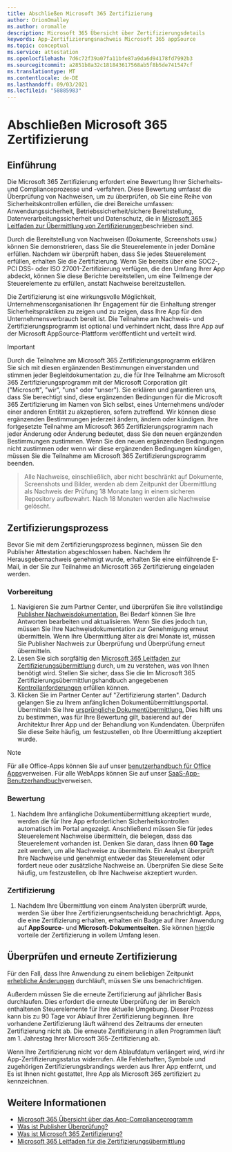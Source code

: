 ```yaml
---
title: Abschließen Microsoft 365 Zertifizierung
author: OrionOmalley
ms.author: oromalle
description: Microsoft 365 Übersicht über Zertifizierungsdetails
keywords: App-Zertifizierungsnachweis Microsoft 365 appSource
ms.topic: conceptual
ms.service: attestation
ms.openlocfilehash: 7d6c72f39a07fa11bfe87a9da6d94178fd7992b3
ms.sourcegitcommit: a2851b8a32c181843617568ab5f8b5de741547cf
ms.translationtype: MT
ms.contentlocale: de-DE
ms.lasthandoff: 09/03/2021
ms.locfileid: "58885983"
---
```

# <a name="complete-microsoft-365-certification"></a>Abschließen Microsoft 365 Zertifizierung

## <a name="introduction"></a>Einführung

Die Microsoft 365 Zertifizierung erfordert eine Bewertung Ihrer Sicherheits- und Complianceprozesse und -verfahren. Diese Bewertung umfasst die Überprüfung von Nachweisen, um zu überprüfen, ob Sie eine Reihe von Sicherheitskontrollen erfüllen, die drei Bereiche umfassen: Anwendungssicherheit, Betriebssicherheit/sichere Bereitstellung, Datenverarbeitungssicherheit und Datenschutz, die in [Microsoft 365 Leitfaden zur Übermittlung von Zertifizierungen](https://docs.microsoft.com/microsoft-365-app-certification/docs/certification-submission-guide)beschrieben sind.

Durch die Bereitstellung von Nachweisen (Dokumente, Screenshots usw.) können Sie demonstrieren, dass Sie die Steuerelemente in jeder Domäne erfüllen. Nachdem wir überprüft haben, dass Sie jedes Steuerelement erfüllen, erhalten Sie die Zertifizierung. Wenn Sie bereits über eine SOC2-, PCI DSS- oder ISO 27001-Zertifizierung verfügen, die den Umfang Ihrer App abdeckt, können Sie diese Berichte bereitstellen, um eine Teilmenge der Steuerelemente zu erfüllen, anstatt Nachweise bereitzustellen. 

Die Zertifizierung ist eine wirkungsvolle Möglichkeit, Unternehmensorganisationen Ihr Engagement für die Einhaltung strenger Sicherheitspraktiken zu zeigen und zu zeigen, dass Ihre App für den Unternehmensverbrauch bereit ist. Die Teilnahme am Nachweis- und Zertifizierungsprogramm ist optional und verhindert nicht, dass Ihre App auf der Microsoft AppSource-Plattform veröffentlicht und verteilt wird.

> [!IMPORTANT]
> Durch die Teilnahme am Microsoft 365 Zertifizierungsprogramm erklären Sie sich mit diesen ergänzenden Bestimmungen einverstanden und stimmen jeder Begleitdokumentation zu, die für Ihre Teilnahme am Microsoft 365 Zertifizierungsprogramm mit der Microsoft Corporation gilt ("Microsoft", "wir", "uns" oder "unser"). Sie erklären und garantieren uns, dass Sie berechtigt sind, diese ergänzenden Bedingungen für die Microsoft 365 Zertifizierung im Namen von Sich selbst, eines Unternehmens und/oder einer anderen Entität zu akzeptieren, sofern zutreffend. Wir können diese ergänzenden Bestimmungen jederzeit ändern, ändern oder kündigen. Ihre fortgesetzte Teilnahme am Microsoft 365 Zertifizierungsprogramm nach jeder Änderung oder Änderung bedeutet, dass Sie den neuen ergänzenden Bestimmungen zustimmen. Wenn Sie den neuen ergänzenden Bedingungen nicht zustimmen oder wenn wir diese ergänzenden Bedingungen kündigen, müssen Sie die Teilnahme am Microsoft 365 Zertifizierungsprogramm beenden.

>Alle Nachweise, einschließlich, aber nicht beschränkt auf Dokumente, Screenshots und Bilder, werden ab dem Zeitpunkt der Übermittlung als Nachweis der Prüfung 18 Monate lang in einem sicheren Repository aufbewahrt. Nach 18 Monaten werden alle Nachweise gelöscht.

## <a name="certification-process"></a>Zertifizierungsprozess

Bevor Sie mit dem Zertifizierungsprozess beginnen, müssen Sie den Publisher Attestation abgeschlossen haben. Nachdem Ihr Herausgebernachweis genehmigt wurde, erhalten Sie eine einführende E-Mail, in der Sie zur Teilnahme an Microsoft 365 Zertifizierung eingeladen werden.

### <a name="preparation"></a>Vorbereitung
1. Navigieren Sie zum Partner Center, und überprüfen Sie ihre vollständige [Publisher Nachweisdokumentation.]( https://docs.microsoft.com/microsoft-365-app-certification/docs/attestation) Bei Bedarf können Sie Ihre Antworten bearbeiten und aktualisieren. Wenn Sie dies jedoch tun, müssen Sie Ihre Nachweisdokumentation zur Genehmigung erneut übermitteln. Wenn Ihre Übermittlung älter als drei Monate ist, müssen Sie Publisher Nachweis zur Überprüfung und Überprüfung erneut übermitteln. 
1. Lesen Sie sich sorgfältig den [Microsoft 365 Leitfaden zur Zertifizierungsübermittlung](https://docs.microsoft.com/microsoft-365-app-certification/docs/certification-submission-guide) durch, um zu verstehen, was von Ihnen benötigt wird. Stellen Sie sicher, dass Sie die Im Microsoft 365 Zertifizierungsübermittlungshandbuch angegebenen [Kontrollanforderungen]( https://docs.microsoft.com/microsoft-365-app-certification/docs/certification-submission-guide#app-certification-criteria) erfüllen können.
1. Klicken Sie im Partner Center auf "Zertifizierung starten". Dadurch gelangen Sie zu Ihrem anfänglichen Dokumentübermittlungsportal. Übermitteln Sie Ihre [ursprüngliche Dokumentübermittlung.](https://docs.microsoft.com/microsoft-365-app-certification/docs/certification-submission-guide#initial-document-submission) Dies hilft uns zu bestimmen, was für Ihre Bewertung gilt, basierend auf der Architektur Ihrer App und der Behandlung von Kundendaten. Überprüfen Sie diese Seite häufig, um festzustellen, ob Ihre Übermittlung akzeptiert wurde.

>[!NOTE]
>Für alle Office-Apps können Sie auf unser [benutzerhandbuch für Office Apps](https://docs.microsoft.com/microsoft-365-app-certification/docs/userguide)verweisen. Für alle WebApps können Sie auf unser [SaaS-App-Benutzerhandbuch](https://docs.microsoft.com/en-us/microsoft-365-app-certification/docs/saasuserguide)verweisen.

### <a name="assessment"></a>Bewertung
1. Nachdem Ihre anfängliche Dokumentübermittlung akzeptiert wurde, werden die für Ihre App erforderlichen Sicherheitskontrollen automatisch im Portal angezeigt. Anschließend müssen Sie für jedes Steuerelement Nachweise übermitteln, die belegen, dass das Steuerelement vorhanden ist. Denken Sie daran, dass Ihnen **60 Tage** zeit werden, um alle Nachweise zu übermitteln. Ein Analyst überprüft Ihre Nachweise und genehmigt entweder das Steuerelement oder fordert neue oder zusätzliche Nachweise an. Überprüfen Sie diese Seite häufig, um festzustellen, ob Ihre Nachweise akzeptiert wurden.
### <a name="certification"></a>Zertifizierung
1. Nachdem Ihre Übermittlung von einem Analysten überprüft wurde, werden Sie über Ihre Zertifizierungsentscheidung benachrichtigt. Apps, die eine Zertifizierung erhalten, erhalten ein Badge auf ihrer Anwendung auf **AppSource-** und **Microsoft-Dokumentseiten.** Sie können [hier](https://docs.microsoft.com/microsoft-365-app-certification/docs/enterprise-app-certification-guide#program-benefits)die vorteile der Zertifizierung in vollem Umfang lesen.

## <a name="review-and-re-certification"></a>Überprüfen und erneute Zertifizierung
Für den Fall, dass Ihre Anwendung zu einem beliebigen Zeitpunkt [erhebliche Änderungen](https://docs.microsoft.com/microsoft-365-app-certification/docs/certification-submission-guide#significant-changes) durchläuft, müssen Sie uns benachrichtigen.

Außerdem müssen Sie die erneute Zertifizierung auf jährlicher Basis durchlaufen. Dies erfordert die erneute Überprüfung der im Bereich enthaltenen Steuerelemente für Ihre aktuelle Umgebung. Dieser Prozess kann bis zu 90 Tage vor Ablauf Ihrer Zertifizierung beginnen. Ihre vorhandene Zertifizierung läuft während des Zeitraums der erneuten Zertifizierung nicht ab. Die erneute Zertifizierung in allen Programmen läuft am 1. Jahrestag Ihrer Microsoft 365-Zertifizierung ab.

Wenn Ihre Zertifizierung nicht vor dem Ablaufdatum verlängert wird, wird ihr App-Zertifizierungsstatus widerrufen. Alle Fehlerhaften, Symbole und zugehörigen Zertifizierungsbrandings werden aus Ihrer App entfernt, und Es ist Ihnen nicht gestattet, Ihre App als Microsoft 365 zertifiziert zu kennzeichnen.



## <a name="learn-more"></a>Weitere Informationen

* [Microsoft 365 Übersicht über das App-Complianceprogramm](~/overview.md)  
* [Was ist Publisher Überprüfung?](https://docs.microsoft.com/azure/active-directory/develop/publisher-verification-overview)
* [Was ist Microsoft 365 Zertifizierung?](~/docs/enterprise-app-certification-guide.md)  
* [Microsoft 365 Leitfaden für die Zertifizierungsübermittlung](~/docs/certification-submission-guide.md)
